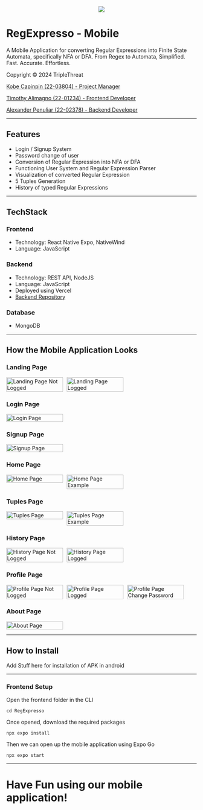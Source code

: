 <div align="center">
    <img src="https://github.com/VinnRe/RegExpresso/blob/main/frontend/src/assets/header_reg_expresso.svg">
</div>

# RegExpresso - Mobile

A Mobile Application for converting Regular Expressions into Finite State Automata, specifically NFA or DFA. 
From Regex to Automata, Simplified.
Fast. Accurate. Effortless.

Copyright © 2024 TripleThreat

[Kobe Capinpin (22-03804) - Project Manager](https://github.com/VinnRe)

[Timothy Alimagno (22-01234) - Frontend Developer](https://github.com/mothy-08)

[Alexander Penuliar (22-02378) - Backend Developer](https://github.com/Exuille)

---

## Features

- Login / Signup System
- Password change of user
- Conversion of Regular Expression into NFA or DFA
- Functioning User System and Regular Expression Parser
- Visualization of converted Regular Expression
- 5 Tuples Generation
- History of typed Regular Expressions

---

## TechStack

### Frontend
 - Technology: React Native Expo, NativeWind
 - Language: JavaScript

### Backend
 - Technology: REST API, NodeJS
 - Language: JavaScript
 - Deployed using Vercel
 - [Backend Repository](https://github.com/VinnRe/RegExpresso-Mobile-Backend-Vercel)

### Database
- MongoDB

---

## How the Mobile Application Looks

### Landing Page
<div style="display: flex; flex-wrap: wrap; gap: 10px;">
  <img src="https://github.com/VinnRe/RegExpresso-Mobile/blob/main/Images/LandingPage_NotLogged.jpg" alt="Landing Page Not Logged" style="width: 150; height: 50%;">
  <img src="https://github.com/VinnRe/RegExpresso-Mobile/blob/main/Images/LandingPage_Logged.jpg" alt="Landing Page Logged" style="width: 150; height: 50%;">
</div>

### Login Page
<div style="display: flex; flex-wrap: wrap; gap: 10px;">
  <img src="https://github.com/VinnRe/RegExpresso-Mobile/blob/main/Images/Login.jpg" alt="Login Page" style="width: 150; height: 50%;">
</div>

### Signup Page
<div style="display: flex; flex-wrap: wrap; gap: 10px;">
  <img src="https://github.com/VinnRe/RegExpresso-Mobile/blob/main/Images/Signup.jpg" alt="Signup Page" style="width: 150; height: 50%;">
</div>

### Home Page
<div style="display: flex; flex-wrap: wrap; gap: 10px;">
  <img src="https://github.com/VinnRe/RegExpresso-Mobile/blob/main/Images/Home.jpg" alt="Home Page" style="width: 150; height: 50%;">
  <img src="https://github.com/VinnRe/RegExpresso-Mobile/blob/main/Images/Home_Example.jpg" alt="Home Page Example" style="width: 150; height: 50%;">
</div>

### Tuples Page
<div style="display: flex; flex-wrap: wrap; gap: 10px;">
  <img src="https://github.com/VinnRe/RegExpresso-Mobile/blob/main/Images/Tuples.jpg" alt="Tuples Page" style="width: 150; height: 50%;">
  <img src="https://github.com/VinnRe/RegExpresso-Mobile/blob/main/Images/Tuples_Example.jpg" alt="Tuples Page Example" style="width: 150; height: 50%;">
</div>

### History Page
<div style="display: flex; flex-wrap: wrap; gap: 10px;">
  <img src="https://github.com/VinnRe/RegExpresso-Mobile/blob/main/Images/History_NotLogged.jpg" alt="History Page Not Logged" style="width: 150; height: 50%;">
  <img src="https://github.com/VinnRe/RegExpresso-Mobile/blob/main/Images/History_Logged.jpg" alt="History Page Logged" style="width: 150; height: 50%;">
</div>

### Profile Page
<div style="display: flex; flex-wrap: wrap; gap: 10px;">
  <img src="https://github.com/VinnRe/RegExpresso-Mobile/blob/main/Images/Profile_NotLogged.jpg" alt="Profile Page Not Logged" style="width: 150; height: 50%;">
  <img src="https://github.com/VinnRe/RegExpresso-Mobile/blob/main/Images/Profile_Logged.jpg" alt="Profile Page Logged" style="width: 150; height: 50%;">
  <img src="https://github.com/VinnRe/RegExpresso-Mobile/blob/main/Images/Profile_ChangePass.jpg" alt="Profile Page Change Password" style="width: 150; height: 50%;">
</div>

### About Page
<div style="display: flex; flex-wrap: wrap; gap: 10px;">
  <img src="https://github.com/VinnRe/RegExpresso-Mobile/blob/main/Images/About.jpg" alt="About Page" style="width: 150; height: 50%;">
</div>


---

## How to Install

Add Stuff here for installation of APK in android

---

### Frontend Setup

Open the frontend folder in the CLI

`cd RegExpresso`

Once opened, download the required packages

`npx expo install`


Then we can open up the mobile application using Expo Go

`npx expo start`

---

# Have Fun using our mobile application!
